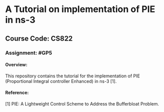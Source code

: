 # A Tutorial on implementation of PIE in ns-3
##  Course Code: CS822
### Assignment: #GP5
#### Overview:
This repository contains the tutorial for the implementation of PIE (Proportional Integral controller Enhanced) in ns-3 [1].
####  Reference:
[1] PIE: A Lightweight Control Scheme to Address the Bufferbloat Problem.
